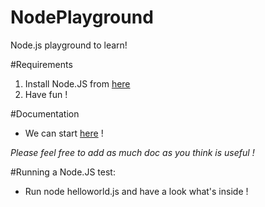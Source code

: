 NodePlayground
==============

Node.js playground to learn!

#Requirements

1. Install Node.JS from [here](http://nodejs.org/download/)
2. Have fun !

#Documentation

- We can start [here](http://www.nodebeginner.org) !

*Please feel free to add as much doc as you think is useful !*

#Running a Node.JS test:

- Run node helloworld.js and have a look what's inside !
